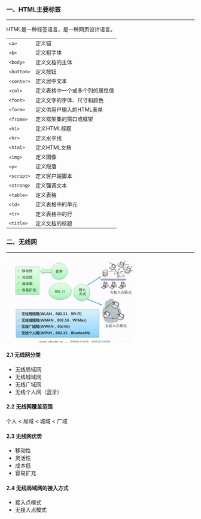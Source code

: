 ### 一、HTML主要标签

---

HTML是一种标签语言，是一种网页设计语言。

|            |                                |
| ---------- | ------------------------------ |
| `<a>`      | 定义锚                         |
| `<b>`      | 定义粗字体                     |
| `<body>`   | 定义文档的主体                 |
| `<button>` | 定义按钮                       |
| `<center>` | 定义居中文本                   |
| `<col>`    | 定义表格中一个或多个列的属性值 |
| `<font>`   | 定义文字的字体、尺寸和颜色     |
| `<form>`   | 定义供用户输入的HTML表单       |
| `<frame>`  | 定义框架集的窗口或框架         |
| `<h1>`     | 定义HTML标题                   |
| `<hr>`     | 定义水平线                     |
| `<html>`   | 定义HTML文档                   |
| `<img>`    | 定义图像                       |
| `<p>`      | 定义段落                       |
| `<script>` | 定义客户端脚本                 |
| `<strong>` | 定义强调文本                   |
| `<table>`  | 定义表格                       |
| `<td>`     | 定义表格中的单元               |
| `<tr>`     | 定义表格中的行                 |
| `<title>`  | 定义文档的标题                 |



### 二、无线网

---

<img src="img/watermark,type_ZmFuZ3poZW5naGVpdGk,shadow_10,text_aHR0cHM6Ly9ibG9nLmNzZG4ubmV0L2ltcmVhbF8=,size_16,color_FFFFFF,t_70-2388936.jpeg" alt="img" style="zoom: 33%;" />

#### 2.1 无线网分类

- 无线局域网
- 无线城域网
- 无线广域网
- 无线个人网（蓝牙）

#### 2.2 无线网覆盖范围

个人 < 局域 <  城域 < 广域

#### 2.3 无线网优势

- 移动性
- 灵活性
- 成本低
- 容易扩充

#### 2.4 无线局域网的接入方式

- 接入点模式
- 无接入点模式